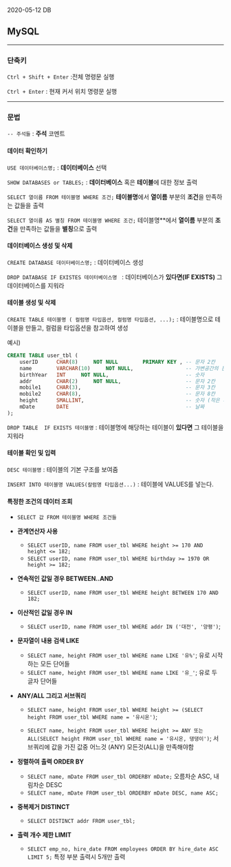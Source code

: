 

2020-05-12 DB 

## MySQL



---

### 단축키

`Ctrl + Shift + Enter` :전체 명령문 실행

`Ctrl + Enter` : 현재 커서 위치 명령문 실행



---

### 문법

`-- 주석들`   : **주석** 코멘트



#### 데이터 확인하기

`USE 데이터베이스명;` : **데이터베이스** 선택

`SHOW DATABASES or TABLES;` : **데이터베이스** 혹은 **테이블**에 대한 정보 출력

`SELECT 열이름 FROM 테이블명 WHERE 조건;` **테이블명**에서 **열이름** 부분의 **조건**을 만족하는 값들을 출력

`SELECT 열이름 AS 별칭 FROM 테이블명 WHERE 조건;` 테이블명**에서 **열이름** 부분의 **조건**을 만족하는 값들을 **별칭**으로 출력



#### 데이터베이스 생성 및 삭제

`CREATE DATABASE 데이터베이스명;` : 데이터베이스 생성

`DROP DATABASE IF EXISTES 데이터베이스명 ` :   데이터베이스가 **있다면(IF EXISTS)** 그 데이터베이스를 지워라



#### 테이블 생성 및 삭제

`CREATE TABLE 테이블명 ( 컬럼명 타입옵션, 컬럼명 타입옵션, ...);` : 테이블명으로 테이블을 만들고, 컬럼을 타입옵션을 참고하여 생성

예시)

```sql
CREATE TABLE user_tbl (
	userID		CHAR(8)		NOT NULL		PRIMARY KEY	, -- 문자 2칸
    name		VARCHAR(10)		NOT NULL,				  -- 가변공간의 문자 (몇개든 상관 X)
    birthYear	INT		NOT NULL,						  -- 숫자
    addr		CHAR(2)		NOT NULL,					  -- 문자 2칸
    mobile1		CHAR(3),								  -- 문자 3칸
    mobile2		CHAR(8),								  -- 문자 8칸
    height		SMALLINT,								  -- 숫자 (작은 사이즈)
    mDate		DATE									  -- 날짜
);
```



`DROP TABLE  IF EXISTS 테이블명` : 테이블명에 해당하는 테이블이 **있다면** 그 테이블을 지워라



#### 테이블 확인 및 입력

`DESC 테이블명` : 테이블의 기본 구조를 보여줌

`INSERT INTO 테이블명 VALUES(칼럼명 타입옵션...)` : 테이블에 VALUES를 넣는다.



#### 특정한 조건의 데이터 조회

* `SELECT 값 FROM 테이블명 WHERE 조건들`

* **관계연산자 사용**
  * `SELECT userID, name FROM user_tbl WHERE height >= 170 AND height <= 182;`
  * `SELECT userID, name FROM user_tbl WHERE birthday >= 1970 OR height >= 182;`
* **연속적인 값일 경우 BETWEEN..AND**
  * `SELECT userID, name FROM user_tbl WHERE height BETWEEN 170 AND 182;`

* **이산적인 값일 경우 IN**
  * `SELECT userID, name FROM user_tbl WHERE addr IN ('대전', '양평')`;

* **문자열이 내용 검색 LIKE**

  * `SELECT name, height FROM user_tbl WHERE name LIKE '유%'`;  유로 시작하는 모든 단어들
  * `SELECT name, height FROM user_tbl WHERE name LIKE '유_'`;  유로 두 글자 단어들

* **ANY/ALL 그리고 서브쿼리**

  * `SELECT name, height FROM user_tbl WHERE height >= (SELECT height FROM user_tbl WHERE name = '유시온')`;

  * `SELECT name, height FROM user_tbl WHERE height >= ANY 또는 ALL(SELECT height FROM user_tbl WHERE name = '유시온, 댕댕이')`; 서브쿼리에 값을 가진 값중 어느것 (ANY) 모든것(ALL)을 만족해야함

* **정렬하여 출력 ORDER BY**

  * `SELECT name, mDate FROM user_tbl ORDERBY mDate;`  오름차순 ASC, 내림차순 DESC
  * `SELECT name, mDate FROM user_tbl ORDERBY mDate DESC, name ASC;`  

* **중복제거 DISTINCT**

  * `SELECT DISTINCT addr FROM user_tbl;`  

* **출력 개수 제한 LIMIT**

  * `SELECT emp_no, hire_date FROM employees ORDER BY hire_date ASC LIMIT 5;` 특정 부분 출력시 5개만 출력